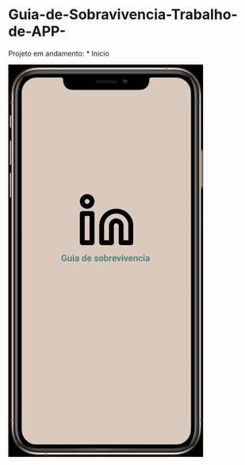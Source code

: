 # Guia-de-Sobravivencia-Trabalho-de-APP-


Projeto em andamento:  * Inicio

<img src ="image/prototype.gif">
